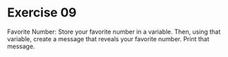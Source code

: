 # Exercise 09
Favorite Number: Store your favorite number in a variable. Then, using that variable, create a message that reveals your favorite number. Print that message.